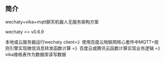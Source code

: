 ## 简介

wechaty+vika+mqtt聊天机器人无服务架构方案

wechaty <= v0.6.9

本地或云服务器运行wechaty client=》使用百度云物联网核心套件中MQTT+规则引擎实现微信消息转发函数计算 =》百度云或腾讯云函数计算实现业务逻辑 =》vika维格表作为数据库读写数据
